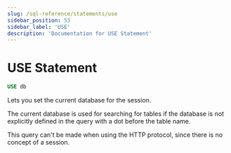 ```yaml
---
slug: /sql-reference/statements/use
sidebar_position: 53
sidebar_label: 'USE'
description: 'Documentation for USE Statement'
---
```


# USE Statement

``` sql
USE db
```

Lets you set the current database for the session.

The current database is used for searching for tables if the database is not explicitly defined in the query with a dot before the table name.

This query can't be made when using the HTTP protocol, since there is no concept of a session.
